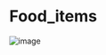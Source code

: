 # Food_items

![image](https://github.com/vengababu5025/Food_items/assets/113979125/e0794ea6-5162-4f96-9b4d-24d16c69cb11)
